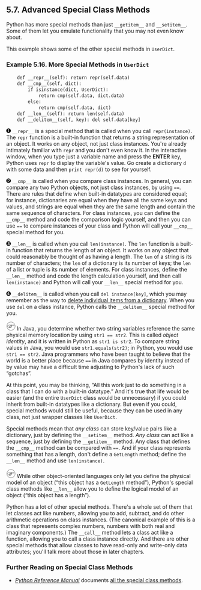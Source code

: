 

5.7. Advanced Special Class Methods
-----------------------------------

Python has more special methods than just `__getitem__` and
`__setitem__`. Some of them let you emulate functionality that you may
not even know about.

This example shows some of the other special methods in `UserDict`.

### Example 5.16. More Special Methods in `UserDict`

        def __repr__(self): return repr(self.data)     
        def __cmp__(self, dict):                       
            if isinstance(dict, UserDict):            
                return cmp(self.data, dict.data)      
            else:                                     
                return cmp(self.data, dict)           
        def __len__(self): return len(self.data)       
        def __delitem__(self, key): del self.data[key] 



[![1](../images/callouts/1.png)](#fileinfo.morespecial.1.1) `__repr__` is a special method that is called when you call `repr(instance)`. The `repr` function is a built-in function that returns a string representation of an object. It works on any object, not just class instances. You're already intimately familiar with `repr` and you don't even know it. In the interactive window, when you type just a variable name and press the **ENTER** key, Python uses `repr` to display the variable's value. Go create a dictionary `d` with some data and then `print repr(d)` to see for yourself. 

[![2](../images/callouts/2.png)](#fileinfo.morespecial.1.2) `__cmp__` is called when you compare class instances. In general, you can compare any two Python objects, not just class instances, by using `==`. There are rules that define when built-in datatypes are considered equal; for instance, dictionaries are equal when they have all the same keys and values, and strings are equal when they are the same length and contain the same sequence of characters. For class instances, you can define the `__cmp__` method and code the comparison logic yourself, and then you can use `==` to compare instances of your class and Python will call your `__cmp__` special method for you. 

[![3](../images/callouts/3.png)](#fileinfo.morespecial.1.3) `__len__` is called when you call `len(instance)`. The `len` function is a built-in function that returns the length of an object. It works on any object that could reasonably be thought of as having a length. The `len` of a string is its number of characters; the `len` of a dictionary is its number of keys; the `len` of a list or tuple is its number of elements. For class instances, define the `__len__` method and code the length calculation yourself, and then call `len(instance)` and Python will call your `__len__` special method for you. 

[![4](../images/callouts/4.png)](#fileinfo.morespecial.1.4) `__delitem__` is called when you call `del instance[key]`, which you may remember as the way to [delete individual items from a dictionary](../native_data_types/index.html#odbchelper.dict.del "Example 3.5. Deleting Items from a Dictionary"). When you use `del` on a class instance, Python calls the `__delitem__` special method for you. 


![Note](../images/note.png) 
In Java, you determine whether two string variables reference the same physical memory location by using `str1 == str2`. This is called *object identity*, and it is written in Python as `str1 is str2`. To compare string values in Java, you would use `str1.equals(str2)`; in Python, you would use `str1 == str2`. Java programmers who have been taught to believe that the world is a better place because `==` in Java compares by identity instead of by value may have a difficult time adjusting to Python's lack of such “gotchas”. 

At this point, you may be thinking, “All this work just to do something
in a class that I can do with a built-in datatype.” And it's true that
life would be easier (and the entire `UserDict` class would be
unnecessary) if you could inherit from built-in datatypes like a
dictionary. But even if you could, special methods would still be
useful, because they can be used in any class, not just wrapper classes
like `UserDict`.

Special methods mean that *any class* can store key/value pairs like a
dictionary, just by defining the `__setitem__` method. *Any class* can
act like a sequence, just by defining the `__getitem__` method. Any
class that defines the `__cmp__` method can be compared with `==`. And
if your class represents something that has a length, don't define a
`GetLength` method; define the `__len__` method and use `len(instance)`.


![Note](../images/note.png) 
While other object-oriented languages only let you define the physical model of an object (“this object has a `GetLength` method”), Python's special class methods like `__len__` allow you to define the logical model of an object (“this object has a length”). 

Python has a lot of other special methods. There's a whole set of them
that let classes act like numbers, allowing you to add, subtract, and do
other arithmetic operations on class instances. (The canonical example
of this is a class that represents complex numbers, numbers with both
real and imaginary components.) The `__call__` method lets a class act
like a function, allowing you to call a class instance directly. And
there are other special methods that allow classes to have read-only and
write-only data attributes; you'll talk more about those in later
chapters.

### Further Reading on Special Class Methods

-   [*Python Reference Manual*](http://www.python.org/doc/current/ref/)
    documents [all the special class
    methods](http://www.python.org/doc/current/ref/specialnames.html).

  

